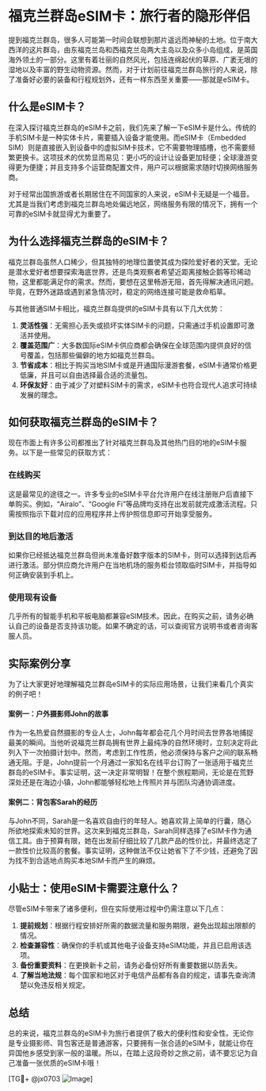 # 福克兰群岛eSIM卡：旅行者的隐形伴侣

提到福克兰群岛，很多人可能第一时间会联想到那片遥远而神秘的土地。位于南大西洋的这片群岛，由东福克兰岛和西福克兰岛两大主岛以及众多小岛组成，是英国海外领土的一部分。这里有着壮丽的自然风光，包括连绵起伏的草原、广袤无垠的湿地以及丰富的野生动物资源。然而，对于计划前往福克兰群岛旅行的人来说，除了准备好必要的装备和行程规划外，还有一样东西至关重要——那就是eSIM卡。

## 什么是eSIM卡？

在深入探讨福克兰群岛的eSIM卡之前，我们先来了解一下eSIM卡是什么。传统的手机SIM卡是一种实体卡片，需要插入设备才能使用。而eSIM卡（Embedded SIM）则是直接嵌入到设备中的虚拟SIM卡技术，它不需要物理插槽，也不需要频繁更换卡。这项技术的优势显而易见：更小巧的设计让设备更加轻便；全球漫游变得更为便捷；并且支持多个运营商配置文件，用户可以根据需求随时切换网络服务商。

对于经常出国旅游或者长期居住在不同国家的人来说，eSIM卡无疑是一个福音。尤其是当我们考虑到福克兰群岛地处偏远地区，网络服务有限的情况下，拥有一个可靠的eSIM卡就显得尤为重要了。

## 为什么选择福克兰群岛的eSIM卡？

福克兰群岛虽然人口稀少，但其独特的地理位置使其成为探险爱好者的天堂。无论是潜水爱好者想要探索海底世界，还是鸟类观察者希望近距离接触企鹅等珍稀动物，这里都能满足你的需求。然而，要想在这里畅游无阻，首先得解决通讯问题。毕竟，在野外迷路或遇到紧急情况时，稳定的网络连接可能是救命稻草。

与其他普通SIM卡相比，福克兰群岛提供的eSIM卡具有以下几大优势：

1. **灵活性强**：无需担心丢失或损坏实体SIM卡的问题，只需通过手机设置即可激活并使用。
2. **覆盖范围广**：大多数国际eSIM卡供应商都会确保在全球范围内提供良好的信号覆盖，包括那些偏僻的地方如福克兰群岛。
3. **节省成本**：相比于购买当地SIM卡或是开通国际漫游套餐，eSIM卡通常价格更低廉，并且可以自由选择最合适的流量包。
4. **环保友好**：由于减少了对塑料SIM卡的需求，eSIM卡也符合现代人追求可持续发展的理念。

## 如何获取福克兰群岛的eSIM卡？

现在市面上有许多公司都推出了针对福克兰群岛及其他热门目的地的eSIM卡服务。以下是一些常见的获取方式：

### 在线购买
这是最常见的途径之一。许多专业的eSIM卡平台允许用户在线注册账户后直接下单购买。例如，“Airalo”、“Google Fi”等品牌均支持在出发前就完成激活流程。只需按照指示下载对应的应用程序并上传护照信息即可开始享受服务。

### 到达目的地后激活
如果你已经抵达福克兰群岛但尚未准备好数字版本的SIM卡，则可以选择到达后再进行激活。部分供应商允许用户在当地机场的服务柜台领取临时SIM卡，并指导如何正确安装到手机上。

### 使用现有设备
几乎所有的智能手机和平板电脑都兼容eSIM技术。因此，在购买之前，请务必确认自己的设备是否支持该功能。如果不确定的话，可以查阅官方说明书或者咨询客服人员。

## 实际案例分享

为了让大家更好地理解福克兰群岛eSIM卡的实际应用场景，让我们来看几个真实的例子吧！

#### 案例一：户外摄影师John的故事
作为一名热爱自然摄影的专业人士，John每年都会花几个月时间去世界各地捕捉最美的瞬间。当他听说福克兰群岛拥有世界上最纯净的自然环境时，立刻决定将此列入下一次拍摄计划中。然而，考虑到工作性质，他必须保持与客户之间的联系畅通无阻。于是，John提前一个月通过一家知名在线平台订购了一张适用于福克兰群岛的eSIM卡。事实证明，这一决定非常明智！在整个旅程期间，无论是在荒野深处还是在海边小镇，John都能够轻松地上传照片并与团队沟通协调进度。

#### 案例二：背包客Sarah的经历
与John不同，Sarah是一名喜欢自由行的年轻人。她喜欢背上简单的行囊，随心所欲地探索未知的世界。这次来到福克兰群岛，Sarah同样选择了eSIM卡作为通信工具。由于预算有限，她在出发前仔细比较了几款产品的性价比，并最终选定了一款性价比较高的套餐。事实证明，这种做法不仅让她省下了不少钱，还避免了因为找不到合适地点购买本地SIM卡而产生的麻烦。

## 小贴士：使用eSIM卡需要注意什么？

尽管eSIM卡带来了诸多便利，但在实际使用过程中仍需注意以下几点：

1. **提前规划**：根据行程安排好所需的数据流量和服务期限，避免出现超出限额的情况。
2. **检查兼容性**：确保你的手机或其他电子设备支持eSIM功能，并且已启用该选项。
3. **备份重要资料**：在更换新卡之前，请务必备份好所有重要数据以防丢失。
4. **了解当地法规**：每个国家和地区对于电信产品都有各自的规定，请事先查询清楚以免违反相关规定。

## 总结

总的来说，福克兰群岛的eSIM卡为旅行者提供了极大的便利性和安全性。无论你是专业摄影师、背包客还是普通游客，只要拥有一张合适的eSIM卡，就能让你在异国他乡感受到家一般的温暖。所以，在踏上这段奇妙之旅之前，请不要忘记为自己准备一张优质的eSIM卡哦！

[TG💪+ @jx0703 ![Image](https://github.com/user-attachments/assets/dbca1d08-cadb-493c-b0ec-ad6f7a83f270)]